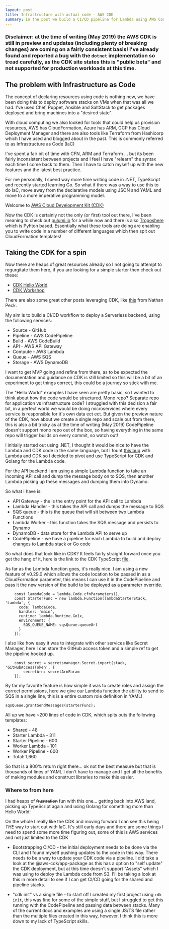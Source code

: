 ```yaml
---
layout: post
title: Infrastructure with actual code - AWS CDK
summary: In the post we build a CI/CD pipeline for Lambda using AWS CodePipeline and the CDK
---
```


### Disclaimer: at the time of writing (May 2019) the AWS CDK is still in preview and updates (including plenty of breaking changes) are coming on a fairly consistent basis! I've already found and reported a bug with the `dotnet` implementation so tread carefully, as the CDK site states this is "public beta" and not supported for production workloads at this time.

## The problem with Infrastructure as Code

The concept of declaring resources using code is nothing new, we have been doing this to deploy software stacks on VMs when that was all we had. I've used Chef, Puppet, Ansible and SaltStack to get packages deployed and bring machines into a "desired state". 

With cloud computing we also looked for tools that could help us provision resources, AWS has CloudFormation, Azure has ARM, GCP has Cloud Deployment Manager and there are also tools like Terraform from Hashicorp which I have used and blogged about in the past. This is commonly referred to as Infrastructure as Code (IaC)

I've spent a fair bit of time with CFN, ARM and Terraform ... but its been fairly inconsistent between projects and I feel I have "relearn" the syntax each time I come back to them. Then I have to catch myself up with the new features and the latest best practice.

For me personally, I spend way more time writing code in .NET, TypeScript and recently started learning Go. So what if there was a way to use this to do IaC, move away from the declarative models using JSON and YAML and move to a more imperative programming model.

Welcome to [AWS Cloud Development Kit (CDK)]

Now the CDK is certainly not the only (or first) tool out there, I've been meaning to check out [pulumi.io] for a while now and there is also [Troposhere] which is Pyhton based. Essentially what these tools are doing are enabling you to write code in a number of different languages which then spit out CloudFormation templates!

## Taking the CDK for a spin

Now there are heaps of great resources already so I not going to attempt to regurgitate them here, if you are looking for a simple starter then check out these:
* [CDK Hello World](https://docs.aws.amazon.com/CDK/latest/userguide/hello_world_tutorial.html)
* [CDK Workshop](https://cdkworkshop.com/)

There are also some great other posts leveraging CDK, like [this](https://medium.com/containers-on-aws/designing-a-modern-serverless-application-with-aws-lambda-and-aws-fargate-83f4c5fac573) from Nathan Peck.

My aim is to build a CI/CD workflow to deploy a Serverless backend, using the following services:
* Source - GitHub
* Pipeline - AWS CodePipeline
* Build - AWS CodeBuild
* API - AWS API Gateway
* Compute - AWS Lambda
* Queue - AWS SQS
* Storage - AWS DynamoDB

I want to get MVP going and refine from there, as to be expected the documentation and guidance on CDK is still limited so this will be a bit of an experiment to get things correct, this could be a journey so stick with me.

The "Hello World" examples I have seen are pretty basic, so I wanted to think about how the code would be structured. Mono repo? Separate repo for application vs infrastructure code? I struggled with this decision a fair bit, in a perfect world we would be doing microservices where every service is responsible for it's own data ect ect. But given the preview nature of the CDK, how about we create a single repo and scale out from there, this is also a bit tricky as at the time of writing (May 2019) CodePipeline doesn't support mono repo out of the box, so having everything in the same repo will trigger builds on every commit, so watch out!

I initially started out using .NET, I thought it would be nice to have the Lambda and CDK code in the same language, but I fount [this bug] with Lambda and CDK so I decided to pivot and use TypeScript for CDK and Golang for the Lambda code.

For the API backend I am using a simple Lambda function to take an incoming API call and dump the message body on to SQS, then another Lambda picking up these messages and dumping them into Dynamo.

So what I have is:
* API Gateway - the is the entry point for the API call to Lambda
* Lambda Handler - this takes the API call and dumps the message to SQS
* SQS queue - this is the queue that will sit between two Lambda Functions
* Lambda Worker - this function takes the SQS message and persists to Dynamo
* DynamoDB - data store for the Lambda API to serve up
* CodePipeline - we have a pipeline for each Lambda to build and deploy changes to Lambda stack or Go code

So what does that look like in CDK? It feels fairly straight forward once you get the hang of it, here is the link to the CDK TypeScript [file].

As far as the Lambda function goes, it's really nice. I am using a new feature of v0.29.0 which allows the code location to be passed in as a CloudFormation parameter, this means I can use it in the CodePipeline and pass it the new version of the build to be deployed as a parameter override.

```
    const lambdaCode = lambda.Code.cfnParameters();
    const StarterFunc = new lambda.Function(lambdaStarterStack, 'Lambda', {
      code: lambdaCode,
      handler: 'main',
      runtime: lambda.Runtime.Go1x,
      environment: {
        SQS_QUEUE_NAME: sqsQueue.queueUrl
      }
    });
```

I also like how easy it was to integrate with other services like Secret Manager, here I can store the GitHub access token and a simple ref to get the pipeline hooked up.
```
    const secret = secretsmanager.Secret.import(stack, 'GitHubAccessToken', {
        secretArn: secretArnParam
    });
```

By far my favorite feature is how simple it was to create roles and assign the correct permissions, here we give our Lambda function the ability to send to SQS in a single line, this is a entire custom role definition in YAML!
```
sqsQueue.grantSendMessages(starterFunc);
```

All up we have ~200 lines of code in CDK, which spits outs the following templates:
* Shared - 48
* Starter Lambda - 311
* Starter Pipeline - 600
* Worker Lambda - 101
* Worker Pipeline - 600
* Total: 1,660

So that is a 800% return right there... ok not the best measure but that is thousands of lines of YAML I don't have to manage and I get all the benefits of making modules and construct libraries to make this easier.

### Where to from here

I had heaps of ~~frustration~~ fun with this one... getting back into AWS land, picking up TypeScript again and using Golang for something more than Hello World!

On the whole I really like the CDK and moving forward I can see this being *THE* way to start out with IaC. It's still early days and there are some things I need to spend some more time figuring out, some of this is AWS services and not just limited to the CDK

* Bootstrapping CI/CD - the initial deployment needs to be done via the CLI and I found myself pushing updates to the code in this way. There needs to be a way to update your CDK code via a pipeline. I did take a look at the @aws-cdk/app-package as this has a option to "self update" the CDK deployment, but at this time doesn't support "Assets" which I was using to deploy the Lambda code from S3. I'll be taking a look at this in more detail to see if I can get CI/CD going for the shared and pipeline stacks.

* "cdk init" vs a single file - to start off I created my first project using `cdk init`, this was fine for some of the simple stuff, but I struggled to get this running with the CodePipeline and passing data between stacks. Many of the current docs and examples are using a single JS/TS file rather than the multiple files created in this way, however, I think this is more down to my lack of TypeScript skills.

[AWS Cloud Development Kit (CDK)]: https://docs.aws.amazon.com/CDK/latest/userguide/what-is.html
[pulumi.io]: https://pulumi.io
[Troposhere]: https://github.com/cloudtools/troposphere
[this bug]: https://github.com/awslabs/aws-cdk/issues/2240
[file]: https://github.com/msimpsonnz/cdk-ci-cd/blob/master/cdk/cdk.ts